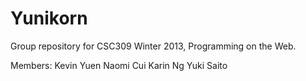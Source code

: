 Yunikorn
========

Group repository for CSC309 Winter 2013, Programming on the Web.

Members:
Kevin Yuen
Naomi Cui
Karin Ng
Yuki Saito
